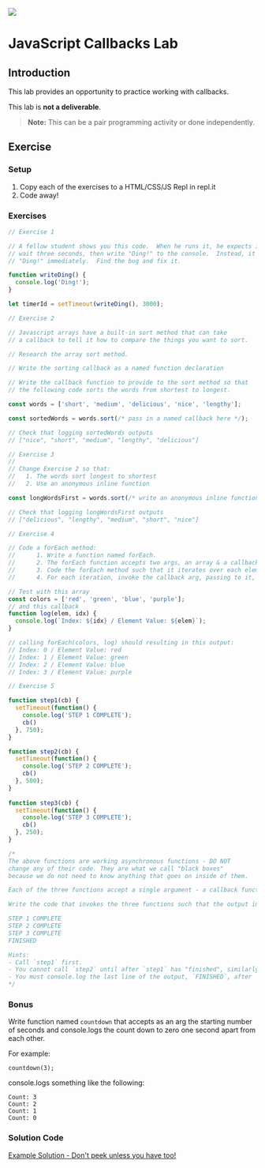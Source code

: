 ![](https://i.imgur.com/Lx8fen4.png)

# JavaScript Callbacks Lab

## Introduction

This lab provides an opportunity to practice working with callbacks.

This lab is **not a deliverable**.


> **Note:** This can be a pair programming activity or done independently.

## Exercise

### Setup

1. Copy each of the exercises to a HTML/CSS/JS Repl in repl.it
3. Code away!

### Exercises

```js
// Exercise 1

// A fellow student shows you this code.  When he runs it, he expects it to
// wait three seconds, then write "Ding!" to the console.  Instead, it writes
// "Ding!" immediately.  Find the bug and fix it.

function writeDing() {
  console.log('Ding!');
}

let timerId = setTimeout(writeDing(), 3000);
```

```js
// Exercise 2

// Javascript arrays have a built-in sort method that can take
// a callback to tell it how to compare the things you want to sort.

// Research the array sort method.

// Write the sorting callback as a named function declaration

// Write the callback function to provide to the sort method so that
// the following code sorts the words from shortest to longest.

const words = ['short', 'medium', 'delicious', 'nice', 'lengthy'];

const sortedWords = words.sort(/* pass in a named callback here */);

// Check that logging sortedWords outputs
// ["nice", "short", "medium", "lengthy", "delicious"]
```

```js
// Exercise 3
//
// Change Exercise 2 so that:
//   1. The words sort longest to shortest
//   2. Use an anonymous inline function

const longWordsFirst = words.sort(/* write an anonymous inline function here */);

// Check that logging longWordsFirst outputs
// ["delicious", "lengthy", "medium", "short", "nice"]
```

```js
// Exercise 4

// Code a forEach method:
// 		1. Write a function named forEach.
//		2. The forEach function accepts two args, an array & a callback.
//		3. Code the forEach method such that it iterates over each element in the array arg (use a for loop).
//		4. For each iteration, invoke the callback arg, passing to it, the element and the index of the element.

// Test with this array
const colors = ['red', 'green', 'blue', 'purple'];
// and this callback
function log(elem, idx) {
  console.log(`Index: ${idx} / Element Value: ${elem}`);
}

// calling forEach(colors, log) should resulting in this output:
// Index: 0 / Element Value: red
// Index: 1 / Element Value: green
// Index: 2 / Element Value: blue
// Index: 3 / Element Value: purple
```

```js
// Exercise 5

function step1(cb) {
  setTimeout(function() {
    console.log('STEP 1 COMPLETE');
    cb()
  }, 750);
}

function step2(cb) {
  setTimeout(function() {
    console.log('STEP 2 COMPLETE');
    cb()
  }, 500);
}
	
function step3(cb) {
  setTimeout(function() {
    console.log('STEP 3 COMPLETE');
    cb()
  }, 250);
}

/*
The above functions are working asynchronous functions - DO NOT
change any of their code. They are what we call "black boxes"
because we do not need to know anything that goes on inside of them.

Each of the three functions accept a single argument - a callback function.

Write the code that invokes the three functions such that the output in the console will be:

STEP 1 COMPLETE
STEP 2 COMPLETE
STEP 3 COMPLETE
FINISHED

Hints: 
- Call `step1` first.
- You cannot call `step2` until after `step1` has "finished", similarly, you cannot call `step3` until `step2` has "finished".
- You must console.log the last line of the output, `FINISHED`, after `step3` has "finished".
*/
```

### Bonus

Write function named `countdown` that accepts as an arg the starting number of seconds and console.logs the count down to zero one second apart from each other.

For example:

`countdown(3);`

console.logs something like the following:

```
Count: 3
Count: 2
Count: 1
Count: 0
```

### Solution Code

[Example Solution - Don't peek unless you have too!](https://repl.it/@jim_clark/Callback-Functions-Solution)